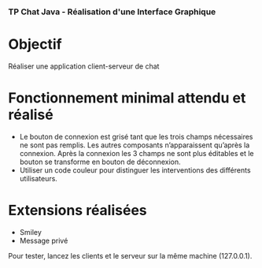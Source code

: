 ### TP Chat Java - Réalisation d'une Interface Graphique 

# Objectif 
Réaliser une application client-serveur de chat

# Fonctionnement minimal attendu et réalisé 
* Le bouton de connexion est grisé tant que les trois champs nécessaires ne sont pas remplis. Les autres composants n’apparaissent qu’après la connexion. Après la connexion les 3 champs ne sont plus éditables et le bouton se transforme en bouton de déconnexion. 
* Utiliser un code couleur pour distinguer les interventions des différents utilisateurs.

# Extensions réalisées 
* Smiley 
* Message privé 

Pour tester, lancez les clients et le serveur sur la même machine (127.0.0.1). 
